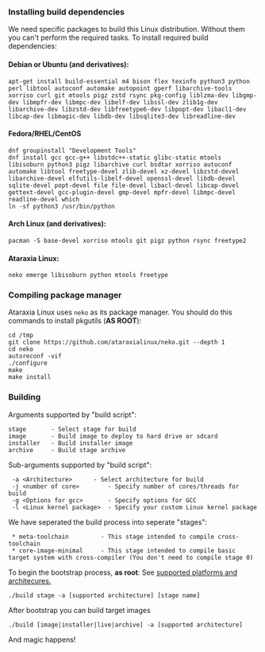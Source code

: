 ### Installing build dependencies
We need specific packages to build this Linux distribution. Without them you can't perform the required tasks. To install required build dependencies:
#### Debian or Ubuntu (and derivatives):
```
apt-get install build-essential m4 bison flex texinfo python3 python perl libtool autoconf automake autopoint gperf libarchive-tools xorriso curl git mtools pigz zstd rsync pkg-config liblzma-dev libgmp-dev libmpfr-dev libmpc-dev libelf-dev libssl-dev zlib1g-dev libarchive-dev libzstd-dev libfreetype6-dev libpopt-dev libacl1-dev libcap-dev libmagic-dev libdb-dev libsqlite3-dev libreadline-dev
```
#### Fedora/RHEL/CentOS
```
dnf groupinstall "Development Tools"
dnf install gcc gcc-g++ libstdc++-static glibc-static mtools libisoburn python3 pigz libarchive curl bsdtar xorriso autoconf automake libtool freetype-devel zlib-devel xz-devel libzstd-devel libarchive-devel elfutils-libelf-devel openssl-devel libdb-devel sqlite-devel popt-devel file file-devel libacl-devel libcap-devel gettext-devel gcc-plugin-devel gmp-devel mpfr-devel libmpc-devel readline-devel which
ln -sf python3 /usr/bin/python
```
#### Arch Linux (and derivatives):
```
pacman -S base-devel xorriso mtools git pigz python rsync freetype2
```
#### Ataraxia Linux:
```
neko emerge libisoburn python mtools freetype
```

### Compiling package manager
Ataraxia Linux uses `neko` as its package manager. You should do this commands to install pkgutils (**AS ROOT**):
```
cd /tmp
git clone https://github.com/ataraxialinux/neko.git --depth 1
cd neko
autoreconf -vif
./configure
make
make install
```

### Building
Arguments supported by "build script":
```
stage		- Select stage for build
image		- Build image to deploy to hard drive or sdcard
installer	- Build installer image
archive		- Build stage archive
```
Sub-arguments supported by "build script":
```
 -a <Architecture>		- Select architecture for build
 -j <number of core>		- Specify number of cores/threads for build
 -g <Options for gcc>		- Specify options for GCC
 -l <Linux kernel package>	- Specify your custom Linux kernel package
```
We have seperated the build process into seperate "stages":
```
 * meta-toolchain         - This stage intended to compile cross-toolchain
 * core-image-minimal     - This stage intended to compile basic target system with cross-compiler (You don't need to compile stage 0)
```
To begin the bootstrap process, **as root**:
See [supported platforms and architecures.](platforms.md)
```
./build stage -a [supported architecture] [stage name]
```
After bootstrap you can build target images
```
./build [image|installer|live|archive] -a [supported architecture]
```
And magic happens!
